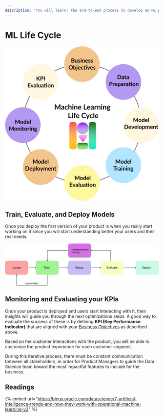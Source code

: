 ```yaml
---
description: 'You will learn: the end-to-end process to develop an ML product.'
---
```


# ML Life Cycle

![](../.gitbook/assets/ml_life_cycle%20%281%29.png)

## 



## Train, Evaluate, and Deploy Models

Once you deploy the first version of your product is when you really start working on it since you will start understanding better your users and their real needs.

![End-to-end workflow for training, evaluation and deploying models.](../.gitbook/assets/component_1%20%281%29.png)



## Monitoring and Evaluating your KPIs

Once your product is deployed and users start interacting with it, their insights will guide you through the next optimizations steps. A good way to evaluate the success of these is by defining **KPI \(Key Performance Indicator\)** that are aligned with your [Business Objectives](ml-lifecycle.md#business-objectives) as described above. 



Based on the customer interactions with the product, you will be able to customize the product experience for each customer segment.



During this iterative process, there must be constant communication between all stakeholders, in order for Product Managers to guide the Data Science team toward the most impactful features to include for the business.

## Readings

{% embed url="https://blogs.oracle.com/datascience/7-artificial-intelligence-trends-and-how-they-work-with-operational-machine-learning-v2" %}

